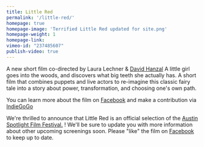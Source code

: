 ```yaml
---
title: Little Red
permalink: '/little-red/'
homepage: true
homepage-image: 'Terrified Little Red updated for site.png'
homepage-weight: 1
homepage-link: 
vimeo-id: "237485607"
publish-video: true
---
```


A new short film co-directed by Laura Lechner & [David Hanzal](https://davidhanzaltheatre.carbonmade.com/) 
A little girl goes into the woods, and discovers what big teeth she actually has. A short film that combines puppets and live actors to re-imagine this classic fairy tale into a story about power, transformation, and choosing one's own path.

You can learn more about the film on [Facebook](https://facebook.com/littleredpuppetmovie) and make a contribution via [IndieGoGo](https://www.indiegogo.com/projects/little-red-film#)

We're thrilled to announce that Little Red is an official selection of the [Austin Spotlight Film Festival.](https://www.austinspotlightfilmfestival.com/) ! We'll be sure to update you with more information about other upcoming screenings soon. Please "like" the film on [Facebook](https://facebook.com/littleredpuppetmovie) to keep up to date.
